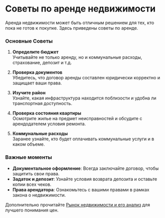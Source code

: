 # Советы по аренде недвижимости

Аренда недвижимости может быть отличным решением для тех, кто пока не готов к покупке. Здесь приведены советы по аренде.

### Основные Советы

1. **Определите бюджет**  
   Учитывайте не только аренду, но и коммунальные расходы, страхование, депозит и т.д.

2. **Проверка документов**  
   Убедитесь, что договор аренды составлен юридически корректно и защищает ваши права.

3. **Изучите район**  
   Узнайте, какая инфраструктура находится поблизости и удобна ли транспортная доступность.

4. **Проверка состояния квартиры**  
   Осмотрите жилье на предмет неисправностей и обсудите с арендодателем условия ремонта.

5. **Коммунальные расходы**  
   Заранее узнайте, кто будет оплачивать коммунальные услуги и в каком объеме.

### Важные моменты

- **Документальное оформление**: Всегда заключайте договор, чтобы защитить свои права.
- **Задаток и депозит**: Узнайте условия возврата депозита и оставьте копии всех чеков.
- **Права арендатора**: Ознакомьтесь с вашими правами в рамках закона о недвижимости.

Дополнительно прочитайте [Рынок недвижимости и его анализ](/docs/extras/market-analysis.md) для лучшего понимания цен.

